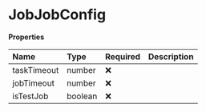 # JobJobConfig

**Properties**

| Name        | Type    | Required | Description |
| :---------- | :------ | :------- | :---------- |
| taskTimeout | number  | ❌       |             |
| jobTimeout  | number  | ❌       |             |
| isTestJob   | boolean | ❌       |             |

<!-- This file was generated by liblab | https://liblab.com/ -->
